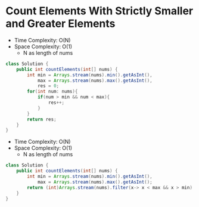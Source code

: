 # Count Elements With Strictly Smaller and Greater Elements

- Time Complexity: O(N)
- Space Complexity: O(1)
  - N as length of nums

```java
class Solution {
    public int countElements(int[] nums) {
        int min = Arrays.stream(nums).min().getAsInt(),
            max = Arrays.stream(nums).max().getAsInt(),
            res = 0;
        for(int num: nums){
            if(num > min && num < max){
                res++;
            }
        }
        return res;
    }
}
```

- Time Complexity: O(N)
- Space Complexity: O(1)
  - N as length of nums

```java
class Solution {
    public int countElements(int[] nums) {
        int min = Arrays.stream(nums).min().getAsInt(),
            max = Arrays.stream(nums).max().getAsInt();
        return (int)Arrays.stream(nums).filter(x-> x < max && x > min).count();
    }
}
```
